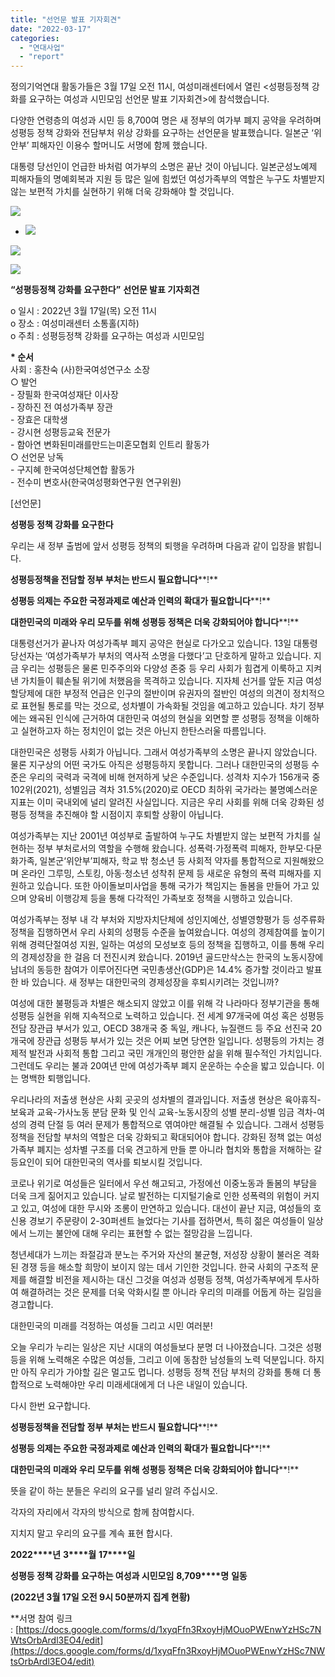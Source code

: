 ```yaml
---
title: "선언문 발표 기자회견"
date: "2022-03-17"
categories: 
  - "연대사업"
  - "report"
---
```


정의기억연대 활동가들은 3월 17일 오전 11시, 여성미래센터에서 열린 <성평등정책 강화를 요구하는 여성과 시민모임 선언문 발표 기자회견>에 참석했습니다.

다양한 연령층의 여성과 시민 등 8,700여 명은 새 정부의 여가부 폐지 공약을 우려하며 성평등 정책 강화와 전담부처 위상 강화를 요구하는 선언문을 발표했습니다. 일본군 ‘위안부’ 피해자인 이용수 할머니도 서명에 함께 했습니다.

대통령 당선인이 언급한 바처럼 여가부의 소명은 끝난 것이 아닙니다. 일본군성노예제 피해자들의 명예회복과 지원 등 많은 일에 힘썼던 여성가족부의 역할은 누구도 차별받지 않는 보편적 가치를 실현하기 위해 더욱 강화해야 할 것입니다.

![](https://womenandwar.net/kr/wp-content/uploads/2022/03/photo_2022-03-17_17-13-49-1.jpg)

- ![](https://womenandwar.net/kr/wp-content/uploads/2022/03/photo_2022-03-17_17-58-34-1024x577.jpg)
    

![](https://womenandwar.net/kr/wp-content/uploads/2022/03/사진3-2-1024x768.jpg)

![](https://womenandwar.net/kr/wp-content/uploads/2022/03/사진2-1-1024x768.jpg)

**“성평등정책 강화를 요구한다”** **선언문 발표 기자회견**

o 일시 : 2022년 3월 17일(목) 오전 11시  
o 장소 : 여성미래센터 소통홀(지하)  
o 주최 : 성평등정책 강화를 요구하는 여성과 시민모임

**\* 순서**  
사회 : 홍찬숙 (사)한국여성연구소 소장  
○ 발언  
\- 장필화 한국여성재단 이사장  
\- 장하진 전 여성가족부 장관  
\- 장효은 대학생  
\- 강시현 성평등교육 전문가  
\- 함아연 변화된미래를만드는미혼모협회 인트리 활동가  
○ 선언문 낭독  
\- 구지혜 한국여성단체연합 활동가  
\- 전수미 변호사(한국여성평화연구원 연구위원)

\[선언문\]

**성평등 정책 강화를 요구한다**

우리는 새 정부 출범에 앞서 성평등 정책의 퇴행을 우려하며 다음과 같이 입장을 밝힙니다.

**성평등정책을 전담할 정부 부처는 반드시 필요합니다****!**

**성평등 의제는 주요한 국정과제로 예산과 인력의 확대가 필요합니다****!**

**대한민국의 미래와 우리 모두를 위해 성평등 정책은 더욱 강화되어야 합니다****!**

대통령선거가 끝나자 여성가족부 폐지 공약은 현실로 다가오고 있습니다. 13일 대통령 당선자는 ‘여성가족부가 부처의 역사적 소명을 다했다’고 단호하게 말하고 있습니다. 지금 우리는 성평등은 물론 민주주의와 다양성 존중 등 우리 사회가 힘겹게 이룩하고 지켜낸 가치들이 훼손될 위기에 처했음을 목격하고 있습니다. 지자체 선거를 앞둔 지금 여성할당제에 대한 부정적 언급은 인구의 절반이며 유권자의 절반인 여성의 의견이 정치적으로 표현될 통로를 막는 것으로, 성차별이 가속화될 것임을 예고하고 있습니다. 차기 정부에는 왜곡된 인식에 근거하여 대한민국 여성의 현실을 외면할 뿐 성평등 정책을 이해하고 실현하고자 하는 정치인이 없는 것은 아닌지 한탄스러울 따름입니다.

대한민국은 성평등 사회가 아닙니다. 그래서 여성가족부의 소명은 끝나지 않았습니다. 물론 지구상의 어떤 국가도 아직은 성평등하지 못합니다. 그러나 대한민국의 성평등 수준은 우리의 국력과 국격에 비해 현저하게 낮은 수준입니다. 성격차 지수가 156개국 중 102위(2021), 성별임금 격차 31.5%(2020)로 OECD 최하위 국가라는 불명예스러운 지표는 이미 국내외에 널리 알려진 사실입니다. 지금은 우리 사회를 위해 더욱 강화된 성평등 정책을 추진해야 할 시점이지 후퇴할 상황이 아닙니다.

여성가족부는 지난 2001년 여성부로 출발하여 누구도 차별받지 않는 보편적 가치를 실현하는 정부 부처로서의 역할을 수행해 왔습니다. 성폭력·가정폭력 피해자, 한부모·다문화가족, 일본군‘위안부’피해자, 학교 밖 청소년 등 사회적 약자를 통합적으로 지원해왔으며 온라인 그루밍, 스토킹, 아동·청소년 성착취 문제 등 새로운 유형의 폭력 피해자를 지원하고 있습니다. 또한 아이돌보미사업을 통해 국가가 책임지는 돌봄을 만들어 가고 있으며 양육비 이행강제 등을 통해 다각적인 가족보호 정책을 시행하고 있습니다.

여성가족부는 정부 내 각 부처와 지방자치단체에 성인지예산, 성별영향평가 등 성주류화정책을 집행하면서 우리 사회의 성평등 수준을 높여왔습니다. 여성의 경제참여를 높이기 위해 경력단절여성 지원, 일하는 여성의 모성보호 등의 정책을 집행하고, 이를 통해 우리의 경제성장을 한 걸음 더 전진시켜 왔습니다. 2019년 골드만삭스는 한국의 노동시장에 남녀의 동등한 참여가 이루어진다면 국민총생산(GDP)은 14.4% 증가할 것이라고 발표한 바 있습니다. 새 정부는 대한민국의 경제성장을 후퇴시키려는 것입니까?

여성에 대한 불평등과 차별은 해소되지 않았고 이를 위해 각 나라마다 정부기관을 통해 성평등 실현을 위해 지속적으로 노력하고 있습니다. 전 세계 97개국에 여성 혹은 성평등 전담 장관급 부서가 있고, OECD 38개국 중 독일, 캐나다, 뉴질랜드 등 주요 선진국 20개국에 장관급 성평등 부서가 있는 것은 어찌 보면 당연한 일입니다. 성평등의 가치는 경제적 발전과 사회적 통합 그리고 국민 개개인의 평안한 삶을 위해 필수적인 가치입니다. 그런데도 우리는 불과 20여년 만에 여성가족부 폐지 운운하는 수순을 밟고 있습니다. 이는 명백한 퇴행입니다.

우리나라의 저출생 현상은 사회 곳곳의 성차별의 결과입니다. 저출생 현상은 육아휴직-보육과 교육-가사노동 분담 문화 및 인식 교육-노동시장의 성별 분리-성별 임금 격차-여성의 경력 단절 등 여러 문제가 통합적으로 엮여야만 해결될 수 있습니다. 그래서 성평등 정책을 전담할 부처의 역할은 더욱 강화되고 확대되어야 합니다. 강화된 정책 없는 여성가족부 폐지는 성차별 구조를 더욱 견고하게 만들 뿐 아니라 협치와 통합을 저해하는 갈등요인이 되어 대한민국의 역사를 퇴보시킬 것입니다.

코로나 위기로 여성들은 일터에서 우선 해고되고, 가정에선 이중노동과 돌봄의 부담을 더욱 크게 짊어지고 있습니다. 날로 발전하는 디지털기술로 인한 성폭력의 위험이 커지고 있고, 여성에 대한 무시와 조롱이 만연하고 있습니다. 대선이 끝난 지금, 여성들의 호신용 경보기 주문량이 2-30퍼센트 늘었다는 기사를 접하면서, 특히 젊은 여성들이 일상에서 느끼는 불안에 대해 우리는 표현할 수 없는 절망감을 느낍니다.

청년세대가 느끼는 좌절감과 분노는 주거와 자산의 불균형, 저성장 상황이 불러온 격화된 경쟁 등을 해소할 희망이 보이지 않는 데서 기인한 것입니다. 한국 사회의 구조적 문제를 해결할 비전을 제시하는 대신 그것을 여성과 성평등 정책, 여성가족부에게 투사하여 해결하려는 것은 문제를 더욱 악화시킬 뿐 아니라 우리의 미래를 어둡게 하는 길임을 경고합니다.

대한민국의 미래를 걱정하는 여성들 그리고 시민 여러분!

오늘 우리가 누리는 일상은 지난 시대의 여성들보다 분명 더 나아졌습니다. 그것은 성평등을 위해 노력해온 수많은 여성들, 그리고 이에 동참한 남성들의 노력 덕분입니다. 하지만 아직 우리가 가야할 길은 멀고도 멉니다. 성평등 정책 전담 부처의 강화를 통해 더 통합적으로 노력해야만 우리 미래세대에게 더 나은 내일이 있습니다.

다시 한번 요구합니다.

**성평등정책을 전담할 정부 부처는 반드시 필요합니다****!**

**성평등 의제는 주요한 국정과제로 예산과 인력의 확대가 필요합니다****!**

**대한민국의 미래와 우리 모두를 위해 성평등 정책은 더욱 강화되어야 합니다****!**

뜻을 같이 하는 분들은 우리의 요구를 널리 알려 주십시오.

각자의 자리에서 각자의 방식으로 함께 참여합시다.

지치지 말고 우리의 요구를 계속 표현 합시다.

**2022****년** **3****월** **17****일**

**성평등 정책 강화를 요구하는 여성과 시민모임** **8,709****명** **일동**

**(2022년 3월 17일 오전 9시 50분까지 집계 현황)**

\*\*서명 참여 링크 : [https://docs.google.com/forms/d/1xyqFfn3RxoyHjMOuoPWEnwYzHSc7NWtsOrbArdl3EO4/edit](https://docs.google.com/forms/d/1xyqFfn3RxoyHjMOuoPWEnwYzHSc7NWtsOrbArdl3EO4/edit)

